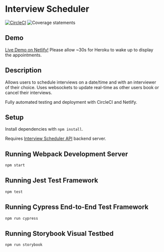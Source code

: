 # Interview Scheduler

[![CircleCI](https://circleci.com/gh/mpizzaca/scheduler.svg?style=shield)](https://circleci.com/gh/mpizzaca/scheduler)
![Coverage statements](./coverage/badge-statements.svg)

## Demo
[Live Demo on Netlify!](https://trusting-boyd-6fff97.netlify.app/) Please allow ~30s for Heroku to wake up to display the appointments.

## Description

Allows users to schedule interviews on a date/time and with an interviewer of their choice. Uses websockets to update real-time as other users book or cancel their interviews.

Fully automated testing and deployment with CircleCI and Netlify.




## Setup

Install dependencies with `npm install`.

Requires [Interview Scheduler API](https://github.com/lighthouse-labs/scheduler-api) backend server.

## Running Webpack Development Server

```sh
npm start
```

## Running Jest Test Framework

```sh
npm test
```

## Running Cypress End-to-End Test Framework

```sh
npm run cypress
```

## Running Storybook Visual Testbed

```sh
npm run storybook
```
